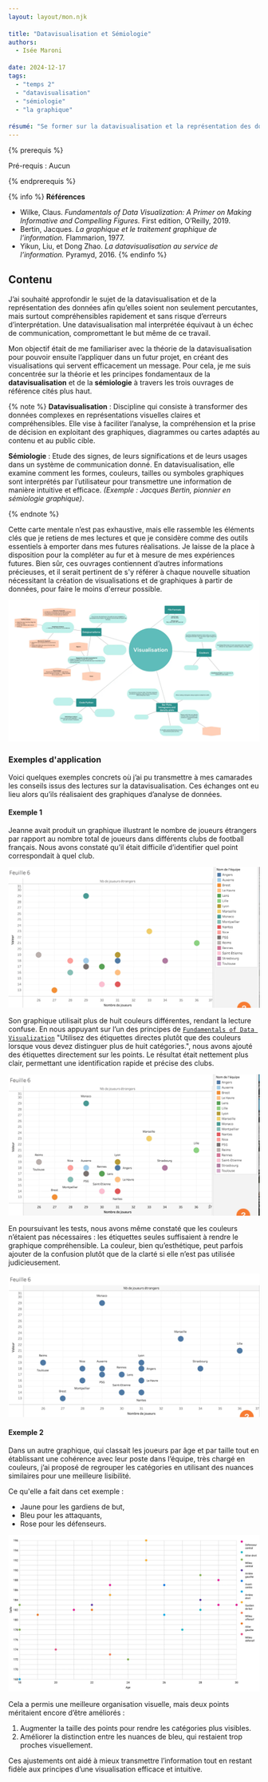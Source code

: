 ```yaml
---
layout: layout/mon.njk

title: "Datavisualisation et Sémiologie"
authors:
  - Isée Maroni

date: 2024-12-17
tags: 
  - "temps 2"
  - "datavisualisation"
  - "sémiologie"
  - "la graphique"

résumé: "Se former sur la datavisualisation et la représentation des données afin qu’elles soient percutantes et comprises sans erreurs d'interprétation."
---
```


{% prerequis %}

Pré-requis : Aucun

{% endprerequis %}

{% info %}
**Références** 
- Wilke, Claus. *Fundamentals of Data Visualization: A Primer on Making Informative and Compelling Figures.* First edition, O’Reilly, 2019. 
- Bertin, Jacques. *La graphique et le traitement graphique de l’information.* Flammarion, 1977.
- Yikun, Liu, et Dong Zhao. *La datavisualisation au service de l’information.* Pyramyd, 2016.
{% endinfo %}

## Contenu

J’ai souhaité approfondir le sujet de la datavisualisation et de la représentation des données afin qu’elles soient non seulement percutantes, mais surtout compréhensibles rapidement et sans risque d’erreurs d’interprétation. Une datavisualisation mal interprétée équivaut à un échec de communication, compromettant le but même de ce travail.

Mon objectif était de me familiariser avec la théorie de la datavisualisation pour pouvoir ensuite l’appliquer dans un futur projet, en créant des visualisations qui servent efficacement un message. Pour cela, je me suis concentrée sur la théorie et les principes fondamentaux de la **datavisualisation** et de la **sémiologie** à travers les trois ouvrages de référence cités plus haut.


{% note %}
**Datavisualisation** : Discipline qui consiste à transformer des données complexes en représentations visuelles claires et compréhensibles. Elle vise à faciliter l’analyse, la compréhension et la prise de décision en exploitant des graphiques, diagrammes ou cartes adaptés au contenu et au public cible.

**Sémiologie** : Etude des signes, de leurs significations et de leurs usages dans un système de communication donné. En datavisualisation, elle examine comment les formes, couleurs, tailles ou symboles graphiques sont interprétés par l’utilisateur pour transmettre une information de manière intuitive et efficace. *(Exemple : Jacques Bertin, pionnier en sémiologie graphique)*.

{% endnote %}

Cette carte mentale n’est pas exhaustive, mais elle rassemble les éléments clés que je retiens de mes lectures et que je considère comme des outils essentiels à emporter dans mes futures réalisations. Je laisse de la place à disposition pour la compléter au fur et à mesure de mes expériences futures. Bien sûr, ces ouvrages contiennent d’autres informations précieuses, et il serait pertinent de s'y référer à chaque nouvelle situation nécessitant la création de visualisations et de graphiques à partir de données, pour faire le moins d'erreur possible.


![MON2.2_Mindmap](./MON2.2_Mindmap.webp)

### Exemples d'application

Voici quelques exemples concrets où j’ai pu transmettre à mes camarades les conseils issus des lectures sur la datavisualisation. Ces échanges ont eu lieu alors qu’ils réalisaient des graphiques d’analyse de données.

#### Exemple 1

Jeanne avait produit un graphique illustrant le nombre de joueurs étrangers par rapport au nombre total de joueurs dans différents clubs de football français. Nous avons constaté qu’il était difficile d’identifier quel point correspondait à quel club.

![Tableau_couleurs](./Tableau_couleurs.webp)

Son graphique utilisait plus de huit couleurs différentes, rendant la lecture confuse. En nous appuyant sur l’un des principes de [`Fundamentals of Data Visualization`](https://clauswilke.com/dataviz/s) "Utilisez des étiquettes directes plutôt que des couleurs lorsque vous devez distinguer plus de huit catégories.", nous avons ajouté des étiquettes directement sur les points. Le résultat était nettement plus clair, permettant une identification rapide et précise des clubs.

![Tableau_couleurs_labels](./Tableau_couleurs_labels.webp)

En poursuivant les tests, nous avons même constaté que les couleurs n’étaient pas nécessaires : les étiquettes seules suffisaient à rendre le graphique compréhensible. La couleur, bien qu’esthétique, peut parfois ajouter de la confusion plutôt que de la clarté si elle n’est pas utilisée judicieusement.

![Tableau_labels](./Tableau_labels.webp)

#### Exemple 2

Dans un autre graphique, qui classait les joueurs par âge et par taille tout en établissant une cohérence avec leur poste dans l’équipe, très chargé en couleurs, j’ai proposé de regrouper les catégories en utilisant des nuances similaires pour une meilleure lisibilité.

Ce qu'elle a fait dans cet exemple :
- Jaune pour les gardiens de but,
- Bleu pour les attaquants,
- Rose pour les défenseurs.

![Postes_joueurs.webp](./Postes_joueurs.webp)

Cela a permis une meilleure organisation visuelle, mais deux points méritaient encore d’être améliorés :

1. Augmenter la taille des points pour rendre les catégories plus visibles.
2. Améliorer la distinction entre les nuances de bleu, qui restaient trop proches visuellement.

Ces ajustements ont aidé à mieux transmettre l’information tout en restant fidèle aux principes d’une visualisation efficace et intuitive.

